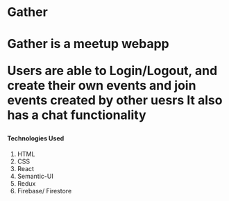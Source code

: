 <h1> Gather <h1>

<p> Gather is a meetup webapp </p>

<p> Users are able to Login/Logout, and create their own events and join events created by other uesrs <strong> It also has a chat functionality </strong></p>

<h4> Technologies Used </h4>
<ol>
  <li> HTML </li>
  <li> CSS </li>
  <li> React </li>
  <li> Semantic-UI</li>
  <li> Redux </li>
  <li> Firebase/ Firestore</li>
</ol>
